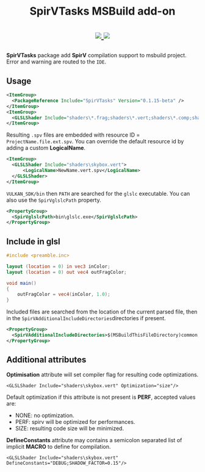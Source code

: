 <h1 align="center">
  SpirVTasks MSBuild add-on
  <br>  
<p align="center">
  <a href="https://www.nuget.org/packages/SpirVTasks">
    <img src="https://buildstats.info/nuget/SpirVTasks">
  </a>
  <a href="https://www.paypal.me/GrandTetraSoftware">
    <img src="https://img.shields.io/badge/Donate-PayPal-green.svg">
  </a>  
</p>
</h1>

**SpirVTasks** package add **SpirV** compilation support to msbuild project. Error and warning are routed to the `IDE`.

## Usage
```xml
<ItemGroup>
  <PackageReference Include="SpirVTasks" Version="0.1.15-beta" />		
</ItemGroup>
<ItemGroup>    
  <GLSLShader Include="shaders\*.frag;shaders\*.vert;shaders\*.comp;shaders\*.geom" />
</ItemGroup> 
```
Resulting `.spv` files are embedded with resource ID = `ProjectName.file.ext.spv`. You can override the default resource id by adding a custom **LogicalName**.
```xml
<ItemGroup>    
  <GLSLShader Include="shaders\skybox.vert">
	  <LogicalName>NewName.vert.spv</LogicalName>
  </GLSLShader>
</ItemGroup> 
```

`VULKAN_SDK/bin` then `PATH` are searched for the `glslc` executable. You can also use the `SpirVglslcPath` property.
```xml
<PropertyGroup>
  <SpirVglslcPath>bin\glslc.exe</SpirVglslcPath>
</PropertyGroup>
```

## Include in glsl
```glsl
#include <preamble.inc>

layout (location = 0) in vec3 inColor;
layout (location = 0) out vec4 outFragColor;

void main() 
{
    outFragColor = vec4(inColor, 1.0);
}
```
Included files are searched from the location of the current parsed file, then in the `SpirVAdditionalIncludeDirectories`directories if present.
```xml
<PropertyGroup>
  <SpirVAdditionalIncludeDirectories>$(MSBuildThisFileDirectory)common;testdir;../anotherdir</SpirVAdditionalIncludeDirectories>
</PropertyGroup>
```

## Additional attributes

**Optimisation** attribute will set compiler flag for resulting code optimizations.
```
<GLSLShader Include="shaders\skybox.vert" Optimization="size"/>
```
Default optimization if this attribute is not present is **PERF**, accepted values are:
- NONE: no optimization.
- PERF: spirv will be optimized for performances.
- SIZE: resulting code size will be minimized.

**DefineConstants** attribute may contains a semicolon separated list of implicit **MACRO** to define for compilation.

```
<GLSLShader Include="shaders\skybox.vert" DefineConstants="DEBUG;SHADOW_FACTOR=0.15"/>
```

